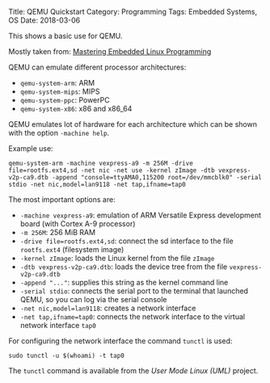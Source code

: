 Title: QEMU Quickstart
Category: Programming
Tags: Embedded Systems, OS
Date: 2018-03-06

This shows a basic use for QEMU.

Mostly taken from: [Mastering Embedded Linux Programming](https://www.packtpub.com/mapt/book/all_books/9781784392536)


QEMU can emulate different processor architectures:

- `qemu-system-arm`: ARM
- `qemu-system-mips`: MIPS 
- `qemu-system-ppc`: PowerPC 
- `qemu-system-x86`: x86 and x86_64

QEMU emulates lot of hardware for each architecture which can be shown with the option `-machine help`.

Example use:

`qemu-system-arm -machine vexpress-a9 -m 256M -drive file=rootfs.ext4,sd -net nic -net use -kernel zImage -dtb vexpress-v2p-ca9.dtb -append "console=ttyAMA0,115200 root=/dev/mmcblk0" -serial stdio -net nic,model=lan9118 -net tap,ifname=tap0`


The most important options are:

- `-machine vexpress-a9`: emulation of ARM Versatile Express development board (with Cortex A-9 processor)
- `-m 256M`: 256 MiB RAM
- `-drive file=rootfs.ext4,sd`: connect the sd interface to the file `rootfs.ext4` (filesystem image)
- `-kernel zImage`: loads the Linux kernel from the file `zImage`
- `-dtb vexpress-v2p-ca9.dtb`: loads the device tree from the file `vexpress-v2p-ca9.dtb`
- `-append "..."`: supplies this string as the kernel command line
- `-serial stdio`: connects the serial port to the terminal that launched QEMU, so you can log via the serial console
- `-net nic,model=lan9118`: creates a network interface
- `-net tap,ifname=tap0`: connects the network interface to the virtual network interface `tap0`


For configuring the network interface the command `tunctl` is used:

`sudo tunctl -u $(whoami) -t tap0`

The `tunctl` command is available from the *User Mode Linux (UML)* project.
